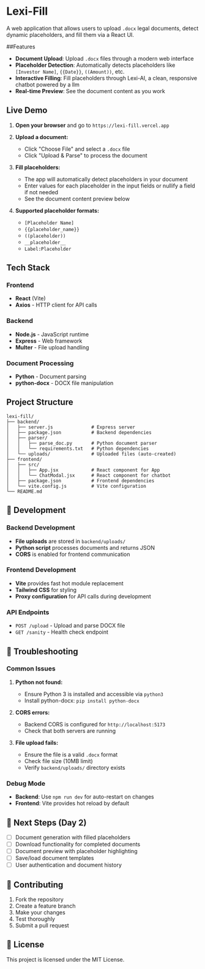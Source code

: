 # Lexi-Fill

A web application that allows users to upload `.docx` legal documents, detect dynamic placeholders, and fill them via a React UI.

##Features

- **Document Upload**: Upload `.docx` files through a modern web interface
- **Placeholder Detection**: Automatically detects placeholders like `[Investor Name]`, `{{Date}}`, `((Amount))`, etc.
- **Interactive Filling**: Fill placeholders through Lexi-AI, a clean, responsive chatbot powered by a llm
- **Real-time Preview**: See the document content as you work

## Live Demo

1. **Open your browser** and go to `https://lexi-fill.vercel.app`

2. **Upload a document:**
   - Click "Choose File" and select a `.docx` file
   - Click "Upload & Parse" to process the document

3. **Fill placeholders:**
   - The app will automatically detect placeholders in your document
   - Enter values for each placeholder in the input fields or nullify a field if not needed
   - See the document content preview below

4. **Supported placeholder formats:**
   - `[Placeholder Name]`
   - `{{placeholder_name}}`
   - `((placeholder))`
   - `__placeholder__`
   - `Label:Placeholder`

## Tech Stack

### Frontend
- **React** (Vite)
- **Axios** - HTTP client for API calls

### Backend
- **Node.js** - JavaScript runtime
- **Express** - Web framework
- **Multer** - File upload handling

### Document Processing
- **Python** - Document parsing
- **python-docx** - DOCX file manipulation

## Project Structure

```
lexi-fill/
├── backend/
│   ├── server.js              # Express server
│   ├── package.json           # Backend dependencies
│   ├── parser/
│   │   ├── parse_doc.py       # Python document parser
│   │   └── requirements.txt   # Python dependencies
│   └── uploads/               # Uploaded files (auto-created)
├── frontend/
│   ├── src/
│   │   ├── App.jsx            # React component for App
│   │   └── ChatModal.jsx      # React component for chatbot
│   ├── package.json           # Frontend dependencies
│   └── vite.config.js         # Vite configuration
└── README.md
```


## 🔧 Development

### Backend Development

- **File uploads** are stored in `backend/uploads/`
- **Python script** processes documents and returns JSON
- **CORS** is enabled for frontend communication

### Frontend Development

- **Vite** provides fast hot module replacement
- **Tailwind CSS** for styling
- **Proxy configuration** for API calls during development

### API Endpoints

- `POST /upload` - Upload and parse DOCX file
- `GET /sanity` - Health check endpoint

## 🐛 Troubleshooting

### Common Issues

1. **Python not found:**
   - Ensure Python 3 is installed and accessible via `python3`
   - Install python-docx: `pip install python-docx`

2. **CORS errors:**
   - Backend CORS is configured for `http://localhost:5173`
   - Check that both servers are running

3. **File upload fails:**
   - Ensure the file is a valid `.docx` format
   - Check file size (10MB limit)
   - Verify `backend/uploads/` directory exists

### Debug Mode

- **Backend**: Use `npm run dev` for auto-restart on changes
- **Frontend**: Vite provides hot reload by default

## 📝 Next Steps (Day 2)

- [ ] Document generation with filled placeholders
- [ ] Download functionality for completed documents
- [ ] Document preview with placeholder highlighting
- [ ] Save/load document templates
- [ ] User authentication and document history

## 🤝 Contributing

1. Fork the repository
2. Create a feature branch
3. Make your changes
4. Test thoroughly
5. Submit a pull request

## 📄 License

This project is licensed under the MIT License.
